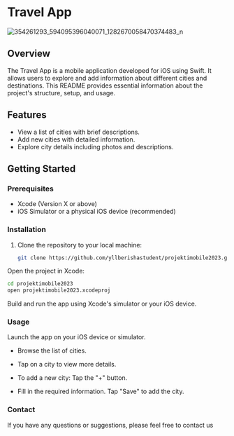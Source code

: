 # Travel App

![354261293_594095396040071_1282670058470374483_n](https://github.com/yllberishastudent/ProjektiMobile2023/assets/94076526/846fdc97-7802-445e-8b4a-e4e1907fcaab)


## Overview

The Travel App is a mobile application developed for iOS using Swift. It allows users to explore and add information about different cities and destinations. This README provides essential information about the project's structure, setup, and usage.

## Features

- View a list of cities with brief descriptions.
- Add new cities with detailed information.
- Explore city details including photos and descriptions.

## Getting Started

### Prerequisites

- Xcode (Version X or above)
- iOS Simulator or a physical iOS device (recommended)

### Installation

1. Clone the repository to your local machine:

   ```bash
   git clone https://github.com/yllberishastudent/projektimobile2023.git

Open the project in Xcode:

```bash
cd projektimobile2023
open projektimobile2023.xcodeproj
```


Build and run the app using Xcode's simulator or your iOS device.

### Usage
Launch the app on your iOS device or simulator.

* Browse the list of cities.
* Tap on a city to view more details.

* To add a new city:
Tap the "+" button.

* Fill in the required information.
Tap "Save" to add the city.

### Contact
If you have any questions or suggestions, please feel free to contact us 
